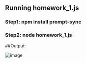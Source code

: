 ## Running homework_1.js
### Step1: npm install prompt-sync
### Step2: node homework_1.js 

##Output: 

![image](https://user-images.githubusercontent.com/77898672/117713619-84e98d80-b1f3-11eb-9c91-df3b6a57fbc9.png)

